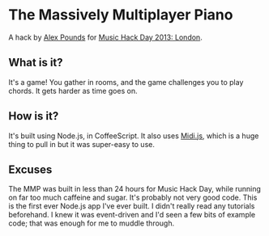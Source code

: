 # The Massively Multiplayer Piano

A hack by [Alex Pounds](http://alexpounds.com/) for [Music Hack Day 2013: London](http://london.musichackday.org/2013/index.php?page=Main+page).

## What is it? 

It's a game! You gather in rooms, and the game challenges you to play chords. It gets harder as time goes on. 

## How is it? 

It's built using Node.js, in CoffeeScript. It also uses [Midi.js](http://mudcu.be/midi-js/), which is a huge
thing to pull in but it was super-easy to use.


## Excuses

The MMP was built in less than 24 hours for Music Hack Day, while running on
far too much caffeine and sugar. It's probably not very good code.  This is the
first ever Node.js app I've ever built. I didn't really read any tutorials
beforehand. I knew it was event-driven and I'd seen a few bits of example code;
that was enough for me to muddle through. 
